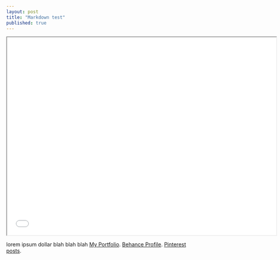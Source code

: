 ```yaml
---
layout: post
title: "Markdown test"
published: true
---
```


<iframe src="/external/angularjs/index.html" width="720" height="530" style="display:block; margin: 0 auto;">&nbsp;</iframe>

lorem ipsum dollar blah blah blah 
 [My Portfolio](http://www.ariunbolor.org).
 [Behance Profile](http://www.behance.net/ariunbolor).
 [Pinterest posts](http://www.pinterest.com/ariunbolor).
